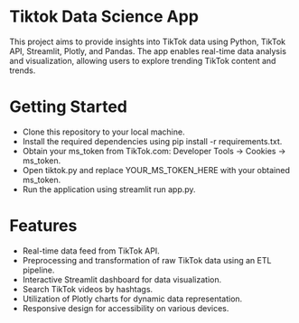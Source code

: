 # Tiktok Data Science App
This project aims to provide insights into TikTok data using Python, TikTok API, Streamlit, Plotly, and Pandas. The app enables real-time data analysis and visualization, allowing users to explore trending TikTok content and trends.

# Getting Started
- Clone this repository to your local machine.
- Install the required dependencies using pip install -r requirements.txt.
- Obtain your ms_token from TikTok.com: Developer Tools -> Cookies -> ms_token.
- Open tiktok.py and replace YOUR_MS_TOKEN_HERE with your obtained ms_token.
- Run the application using streamlit run app.py.

# Features
- Real-time data feed from TikTok API.
- Preprocessing and transformation of raw TikTok data using an ETL pipeline.
- Interactive Streamlit dashboard for data visualization.
- Search TikTok videos by hashtags.
- Utilization of Plotly charts for dynamic data representation.
- Responsive design for accessibility on various devices.

